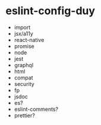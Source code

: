 # eslint-config-duy

- import
- jsx/a11y
- react-native
- promise
- node
- jest
- graphql
- html
- compat
- security
- fp
- jsdoc
- es?
- eslint-comments?
- prettier?
